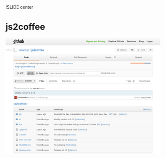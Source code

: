 !SLIDE center
# js2coffee #

[ ![js2coffee](35.js2coffee.png) ](https://github.com/rstacruz/js2coffee)
